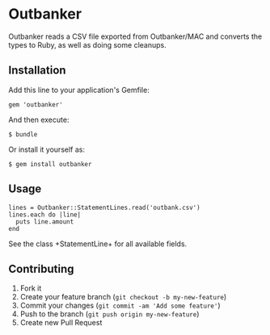 # Outbanker

Outbanker reads a CSV file exported from Outbanker/MAC and converts the types to Ruby, as well as doing some cleanups.

## Installation

Add this line to your application's Gemfile:

    gem 'outbanker'

And then execute:

    $ bundle

Or install it yourself as:

    $ gem install outbanker

## Usage

    lines = Outbanker::StatementLines.read('outbank.csv')
    lines.each do |line|
      puts line.amount
    end

See the class +StatementLine+ for all available fields.

## Contributing

1. Fork it
2. Create your feature branch (`git checkout -b my-new-feature`)
3. Commit your changes (`git commit -am 'Add some feature'`)
4. Push to the branch (`git push origin my-new-feature`)
5. Create new Pull Request
